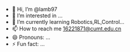 - 👋 Hi, I’m @lamb97
- 👀 I’m interested in ...
- 🌱 I’m currently learning Robotics,RL,Control...
- 📫 How to reach me 16221871@cumt.edu.cn
- 😄 Pronouns: ...
- ⚡ Fun fact: ...

<!---
lamb97/lamb97 is a ✨ special ✨ repository because its `README.md` (this file) appears on your GitHub profile.
You can click the Preview link to take a look at your changes.
--->
